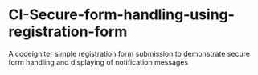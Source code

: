 # CI-Secure-form-handling-using-registration-form
A codeigniter  simple registration form submission to demonstrate secure form handling and displaying of notification messages
